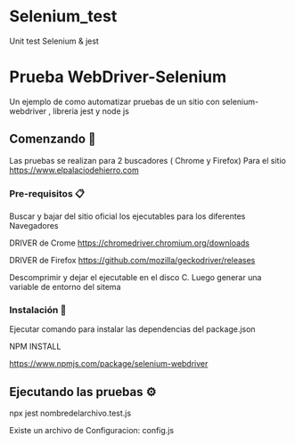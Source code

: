 # Selenium_test
Unit test Selenium &amp; jest
# Prueba WebDriver-Selenium

Un ejemplo de como automatizar pruebas de un sitio con selenium-webdriver , libreria jest y node js

## Comenzando 🚀

Las pruebas se realizan para 2 buscadores ( Chrome y Firefox)
Para el sitio https://www.elpalaciodehierro.com


### Pre-requisitos 📋

Buscar y bajar del sitio oficial los ejecutables para los diferentes Navegadores

DRIVER de Crome
https://chromedriver.chromium.org/downloads

DRIVER de Firefox 
https://github.com/mozilla/geckodriver/releases

Descomprimir y dejar el ejecutable en el disco C. Luego generar una variable de entorno del sitema

### Instalación 🔧
Ejecutar comando para instalar las dependencias del package.json

NPM INSTALL

https://www.npmjs.com/package/selenium-webdriver


## Ejecutando las pruebas ⚙️

npx jest nombredelarchivo.test.js

Existe un archivo de Configuracion: config.js

